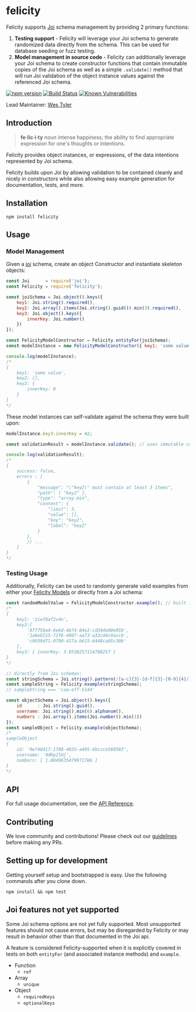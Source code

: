 # felicity
Felicity supports [Joi](https://www.github.com/hapijs/joi) schema management by providing 2 primary functions:

  1. **Testing support** - Felicity will leverage your Joi schema to generate randomized data directly from the schema. This can be used for database seeding or fuzz testing.
  2. **Model management in source code** - Felicity can additionally leverage your Joi schema to create constructor functions that contain immutable copies of the Joi schema as well as a simple `.validate()` method that will run Joi validation of the object instance values against the referenced Joi schema.

[![npm version](https://badge.fury.io/js/felicity.svg)](https://badge.fury.io/js/felicity)
[![Build Status](https://travis-ci.org/xogroup/felicity.svg?branch=master)](https://travis-ci.org/xogroup/felicity)
[![Known Vulnerabilities](https://snyk.io/test/github/xogroup/felicity/badge.svg)](https://snyk.io/test/github/xogroup/felicity)

Lead Maintainer: [Wes Tyler](https://github.com/WesTyler)

## Introduction
> **fe·lic·i·ty** *noun* intense happiness; the ability to find appropriate expression for one's thoughts or intentions.

Felicity provides object instances, or expressions, of the data intentions represented by Joi schema.

Felicity builds upon Joi by allowing validation to be contained cleanly and nicely in constructors while also allowing easy example generation for documentation, tests, and more.

## Installation
```
npm install felicity
```

## Usage
### Model Management
Given a [joi](https://www.github.com/hapijs/joi) schema, create an object Constructor and instantiate skeleton objects:
```JavaScript
const Joi      = require('joi');
const Felicity = require('felicity');

const joiSchema = Joi.object().keys({
    key1: Joi.string().required(),
    key2: Joi.array().items(Joi.string().guid()).min(3).required(),
    key3: Joi.object().keys({
        innerKey: Joi.number()
    })
});

const FelicityModelConstructor = Felicity.entityFor(joiSchema);
const modelInstance = new FelicityModelConstructor({ key1: 'some value' });

console.log(modelInstance);
/*
{
    key1: 'some value',
    key2: [],
    key3: {
        innerKey: 0
    }
}
*/
```

These model instances can self-validate against the schema they were built upon:
```JavaScript
modelInstance.key3.innerKey = 42;

const validationResult = modelInstance.validate(); // uses immutable copy of the Joi schema provided to `Felicity.entityFor()` above

console.log(validationResult);
/*
{
    success: false,
    errors : [
        {
            "message": "\"key2\" must contain at least 3 items",
            "path": [ "key2" ],
            "type": "array.min",
            "context": {
                "limit": 3,
                "value": [],
                "key": "key2",
                "label": "key2"
            }
        },
        // ...
    ]
}
*/
```

### Testing Usage
Additionally, Felicity can be used to randomly generate valid examples from either your [Felicity Models](#model-management) or directly from a Joi schema:
```Javascript
const randomModelValue = FelicityModelConstructor.example(); // built in by `Felicity.entityFor()`
/*
{
    key1: '2iwf8af2v4n',
    key2:[
        '077750a4-6e6d-4b74-84e2-cd34de80e95b',
        '1a8eb515-72f6-4007-aa73-a33cd4c9accb',
        'c9939d71-0790-417a-b615-6448ca95c30b'
    ],
    key3: { innerKey: 3.8538257114788257 }
}
*/

// directly from Joi schemas:
const stringSchema = Joi.string().pattern(/[a-c]{3}-[d-f]{3}-[0-9]{4}/);
const sampleString = Felicity.example(stringSchema);
// sampleString === 'caa-eff-5144'

const objectSchema = Joi.object().keys({
    id      : Joi.string().guid(),
    username: Joi.string().min(6).alphanum(),
    numbers : Joi.array().items(Joi.number().min(1))
});
const sampleObject = Felicity.example(objectSchema);
/*
sampleObject
{
    id: '0e740417-1708-4035-a495-6bccce560583',
    username: '4dKp2lHj',
    numbers: [ 1.0849635479971766 ]
}
*/
```

## API

For full usage documentation, see the [API Reference](https://github.com/xogroup/felicity/blob/master/API.md).

## Contributing

We love community and contributions! Please check out our [guidelines](https://github.com/xogroup/felicity/blob/master/.github/CONTRIBUTING.md) before making any PRs.

## Setting up for development

Getting yourself setup and bootstrapped is easy.  Use the following commands after you clone down.

```
npm install && npm test
```

## Joi features not yet supported

Some Joi schema options are not yet fully supported. Most unsupported features should not cause errors, but may be disregarded by Felicity or may result in behavior other than that documented in the Joi api.

A feature is considered Felicity-supported when it is explicitly covered in tests on both `entityFor` (and associated instance methods) and `example`.

- Function
  - `ref`
- Array
  - `unique`
- Object
  - `requiredKeys`
  - `optionalKeys`
